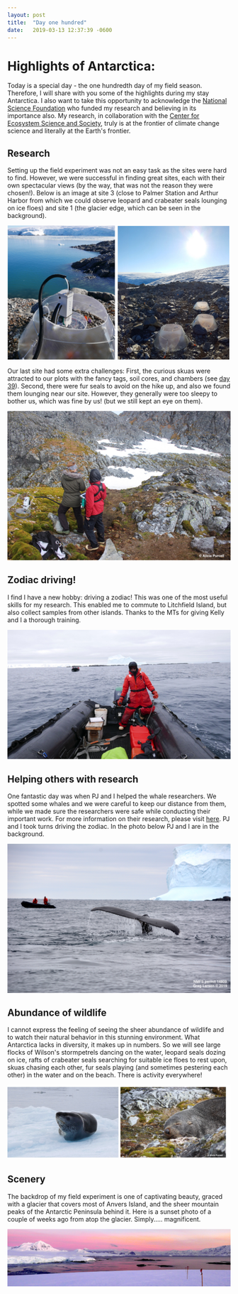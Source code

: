 ```yaml
---
layout: post
title:  "Day one hundred"
date:   2019-03-13 12:37:39 -0600
---
```

# Highlights of Antarctica:
Today is a special day - the one hundredth day of my field season. Therefore, I will share with you some of the highlights during my stay Antarctica. I also want to take this opportunity to acknowledge the [National Science Foundation](https://www.nsf.gov/div/index.jsp?div=OPP) who funded my research and believing in its importance also. My research, in collaboration with the [Center for Ecosystem Science and Society](http://ecoss.nau.edu/), truly is at the frontier of climate change science and literally at the Earth's frontier.

## Research
Setting up the field experiment was not an easy task as the sites were hard to find. However, we were successful in finding great sites, each with their own spectacular views (by the way, that was not the reason they were chosen!). Below is an image at site 3 (close to Palmer Station and Arthur Harbor from which we could observe leopard and crabeater seals lounging on ice floes) and site 1 (the glacier edge, which can be seen in the background). 

![Sites 3 and 1](/assets/blog_photos/190313/Sites1_3.jpg)

Our last site had some extra challenges: First, the curious skuas were attracted to our plots with the fancy tags, soil cores, and chambers (see [day 39](https://natasjavgestel.github.io/blog/2019/01/11/day-thirtynine)). Second, there were fur seals to avoid on the hike up, and also we found them lounging near our site. However, they generally were too sleepy to bother us, which was fine by us! (but we still kept an eye on them).

![Sleepy fur seal while taking measurements](/assets/blog_photos/190313/IMG_6956.jpg)

## Zodiac driving!
I find I have a new hobby: driving a zodiac! This was one of the most useful skills for my research. This enabled me to commute to Litchfield Island, but also collect samples from other islands. Thanks to the MTs for giving Kelly and I a thorough training. 

![Natasja driving the zodiac](/assets/blog_photos/190313/Zodiac_withWhalers.jpg)

## Helping others with research
One fantastic day was when PJ and I helped the whale researchers. We spotted some whales and we were careful to keep our distance from them, while we made sure the researchers were safe while conducting their important work. For more information on their research, please visit [here](https://sites.nicholas.duke.edu/johnston/). PJ and I took turns driving the zodiac. In the photo below PJ and I are in the background.

![Whale fluke](/assets/blog_photos/190313/LTR_7444.jpg)

## Abundance of wildlife
I cannot express the feeling of seeing the sheer abundance of wildlife and to watch their natural behavior in this stunning environment. What Antarctica lacks in diversity, it makes up in numbers. So we will see large flocks of Wilson's stormpetrels dancing on the water, leopard seals dozing on ice, rafts of crabeater seals searching for suitable ice floes to rest upon, skuas chasing each other, fur seals playing (and sometimes pestering each other) in the water and on the beach. There is activity everywhere!

![leopard seal and fur seal](/assets/blog_photos/190313/Leopard_FurSeal.jpg)

## Scenery
The backdrop of my field experiment is one of captivating beauty, graced with a glacier that covers most of Anvers Island, and the sheer mountain peaks of the Antarctic Peninsula behind it. Here is a sunset photo of a couple of weeks ago from atop the glacier. Simply..... magnificent. 

![Sunset on top of the Marr Ice Piedmont glacier](/assets/blog_photos/190313/top_of_glacier.jpg)
